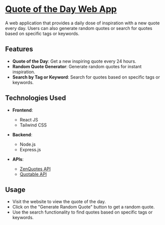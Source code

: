 # [Quote of the Day Web App](https://techplement-ydt.vercel.app/)

A web application that provides a daily dose of inspiration with a new quote every day. Users can also generate random quotes or search for quotes based on specific tags or keywords.

## Features

- **Quote of the Day**: Get a new inspiring quote every 24 hours.
- **Random Quote Generator**: Generate random quotes for instant inspiration.
- **Search by Tag or Keyword**: Search for quotes based on specific tags or keywords.


## Technologies Used

- **Frontend**:
  - React JS
  - Tailwind CSS
  
- **Backend**:
  - Node.js
  - Express.js

- **APIs**:
  - [ZenQuotes API](https://zenquotes.io/)
  - [Quotable API](https://github.com/lukePeavey/quotable)


## Usage

- Visit the website to view the quote of the day.
- Click on the "Generate Random Quote" button to get a random quote.
- Use the search functionality to find quotes based on specific tags or keywords.
